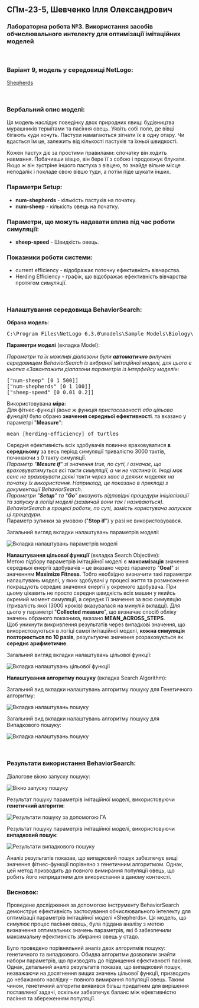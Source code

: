 ## СПм-23-5, Шевченко Ілля Олександрович
### Лабораторна робота №**3**. Використання засобів обчислювального интелекту для оптимізації імітаційних моделей

<br>

### Варіант 9, модель у середовищі NetLogo:
[Shepherds](http://www.netlogoweb.org/launch#http://www.netlogoweb.org/assets/modelslib/Sample%20Models/Biology/Shepherds.nlogo)

<br>

### Вербальний опис моделі:
Ця модель наслідує поведінку двох природних явищ: будівництва мурашників термітами та пасіння овець. Уявіть собі поле, де вівці бігають куди хочуть. Пастухи намагаються зігнати їх в одну отару. Чи вдасться їм це, залежить від кількості пастухів та їхньої швидкості.

Кожен пастух діє за простими правилами: спочатку він ходить навмання. Побачивши вівцю, він бере її з собою і продовжує блукати. Якщо ж він зустріне іншого пастуха з вівцею, то знайде вільне місце неподалік і покладе свою вівцю туди, а потім піде шукати інших.

### Параметри Setup:
- **num-shepherds** - кількість пастухів на початку.
- **num-sheep** - кількість овець на початку.

### Параметри, що можуть надавати вплив під час роботи симуляції:
- **sheep-speed** - Швидкість овець.

### Показники роботи системи:
- current efficiency - відображає поточну ефективність вівчарства.
- Herding Efficiency - графік, що відображає ефективність вівчарства протягом симуляції.

<br>

### Налаштування середовища BehaviorSearch:

**Обрана модель**:
<pre>
C:\Program Files\NetLogo 6.3.0\models\Sample Models\Biology\Shepherds.nlogo
</pre>

**Параметри моделі** (вкладка Model):

*Параметри та їх можливі діапазони були **автоматично** вилучені середовищем BehaviorSearch із вибраної імітаційної моделі, для цього є кнопка «Завантажити діапазони параметрів із інтерфейсу моделі»*:

<pre>
["num-sheep" [0 1 500]]
["num-shepherds" [0 1 100]]
["sheep-speed" [0 0.01 0.2]]
</pre>
Використовувана **міра**:  
Для фітнес-функції *(вона ж функція пристосованості або цільова функція)* було обрано **значення середньої ефективності**.
та вказано у параметрі "**Measure**":
<pre>
mean [herding-efficiency] of turtles
</pre>

Середня ефективність всіх здобувачів повинна враховуватися **в середньому** за весь період симуляції тривалістю 3000 тактів, починаючи з 0 такту симуляції.  
*Параметр "**Mesure if**" зі значення true, по суті, і означає, що враховуватимуться всі такти симуляції, а чи не частина їх. Іноді має сенс не враховувати деякі такти через хаос в деяких моделях на початку їх використання. Наприклад, це показано в прикладі з документації BehaviorSearch.  
Параметри "**Setup**" та "**Go**" вказують відповідні процедури ініціалізації та запуску в логіці моделі (зазвичай вони так і називаються). BehaviorSearch в процесі роботи, по суті, замість користувача запускає ці процедури.*  
Параметр зупинки за умовою ("**Stop if**") у разі не використовувався.  

Загальний вигляд вкладки налаштувань параметрів моделі:

![Вкладка налаштувань параметрів моделі](parameters.png)

**Налаштування цільової функції** (вкладка Search Objective):  
Метою підбору параметрів імітаційної моделі є **максимізація** значення середньої енергії здобувачів – це вказано через параметр "**Goal**" зі значенням **Maximize Fitness**. Тобто необхідно визначити такі параметри налаштувань моделі, у яких здобувачі у процесі життя та розмноження покращують середнє значення енергії у окремого здобувача. При цьому цікавить не просто середня швидкість всіх машин у якийсь окремий момент симуляції, а середнє її значення за всю симуляцію (тривалість якої (3000 кроків) вказувалася на минулій вкладці). Для цього у параметрі "**Collected measure**", що визначає спосіб обліку значень обраного показника, вказано **MEAN_ACROSS_STEPS**.  
Щоб уникнути викривлення результатів через випадкові значення, що використовуються в логіці самої імітаційної моделі, **кожна симуляція повторюється по 10 разів**, результуюче значення розраховується як **середнє арифметичне**. 

Загальний вигляд вкладки налаштувань цільової функції:

![Вкладка налаштувань цільової функції](objective.png)

**Налаштування алгоритму пошуку** (вкладка Search Algorithm):  

Загальний вид вкладки налаштувань алгоритму пошуку для Генетичного алгоритму:

![Вкладка налаштувань пошуку](search_ga.png)

Загальний вид вкладки налаштувань алгоритму пошуку для Випадкового пошуку:

![Вкладка налаштувань пошуку](search_rs.png)

<br>

### Результати використання BehaviorSearch:

Діалогове вікно запуску пошуку:

![Вікно запуску пошуку](dialog.png)

Результат пошуку параметрів імітаційної моделі, використовуючи **генетичний алгоритм**:

![Результати пошуку за допомогою ГА](result-ga.png)

Результат пошуку параметрів імітаційної моделі, використовуючи **випадковий пошук**:

![Результати випадкового пошуку](result-rs.png)

Аналіз результатів показав, що випадковий пошук забезпечує вищі значення фітнес-функції порівняно з генетичним алгоритмом. Однак, цей метод призводить до повного вимирання популяції овець, що робить його непридатним для використання в даному контексті.


### Висновок:

Проведене дослідження за допомогою інструменту BehaviorSearch демонструє ефективність застосування обчислювального інтелекту для оптимізації параметрів імітаційної моделі «Shepherds». Ця модель, що симулює процес пасіння овець, була піддана аналізу з метою визначення оптимальних значень параметрів, які б забезпечили максимальну ефективність збирання овець у стадо.

Було проведено порівняльний аналіз двох алгоритмів пошуку: генетичного та випадкового. Обидва алгоритми дозволили знайти набори параметрів, що призводять до підвищення ефективності пасіння. Однак, детальний аналіз результатів показав, що випадковий пошук, незважаючи на досягнення вищих значень цільової функції, призводить до небажаного наслідку – повного вимирання популяції овець. Таким чином, генетичний алгоритм виявився більш придатним для вирішення поставленої задачі, оскільки забезпечує баланс між ефективністю пасіння та збереженням популяції.
